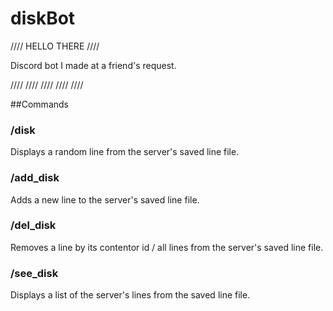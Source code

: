 # diskBot

//// HELLO THERE ////

Discord bot I made at a friend's request.

 ////  ////  ////  ////  ////

##Commands

### /disk
Displays a random line from the server's saved line file.

### /add_disk
Adds a new line to the server's saved line file.

### /del_disk
Removes a line by its contentor id / all lines from the server's saved line file.

### /see_disk
Displays a list of the server's lines from the saved line file.
